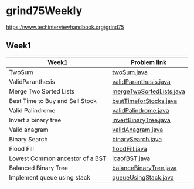 # grind75Weekly
https://www.techinterviewhandbook.org/grind75

## Week1

| Week1                           | Problem link                                                                     |
|---------------------------------|----------------------------------------------------------------------------------|
| TwoSum                          | [twoSum.java](src%2Fmain%2Fjava%2Fweek1%2FtwoSum.java)                           |
| ValidParanthesis                | [validParanthesis.java](src%2Fmain%2Fjava%2Fweek1%2FvalidParanthesis.java)       |
| Merge Two Sorted Lists          | [mergeTwoSortedLists.java](src%2Fmain%2Fjava%2Fweek1%2FmergeTwoSortedLists.java) |
| Best Time to Buy and Sell Stock | [bestTimeforStocks.java](src%2Fmain%2Fjava%2Fweek1%2FbestTimeforStocks.java)     |
| Valid Palindrome                | [validPalindrome.java](src%2Fmain%2Fjava%2Fweek1%2FvalidPalindrome.java)         |
| Invert a binary tree            | [invertBinaryTree.java](src%2Fmain%2Fjava%2Fweek1%2FinvertBinaryTree.java)       |
| Valid anagram                   | [validAnagram.java](src%2Fmain%2Fjava%2Fweek1%2FvalidAnagram.java)               |
| Binary Search                   | [binarySearch.java](src%2Fmain%2Fjava%2Fweek1%2FbinarySearch.java)               |
| Flood Fill                      | [floodFill.java](src%2Fmain%2Fjava%2Fweek1%2FfloodFill.java)                     |
| Lowest Common ancestor of a BST | [lcaofBST.java](src%2Fmain%2Fjava%2Fweek1%2FlcaofBST.java)                       |
| Balanced Binary Tree            | [balanceBinaryTree.java](src%2Fmain%2Fjava%2Fweek1%2FbalanceBinaryTree.java)     |
| Implement queue using stack     | [queueUsingStack.java](src%2Fmain%2Fjava%2Fweek1%2FqueueUsingStack.java)         |
